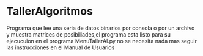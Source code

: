 # TallerAlgoritmos
Programa que lee una seria de datos binarios por consola o por un archivo y muestra matrices de posibiliades,el programa esta listo para su ejecucuion en el programa MenuTallerAl.py no se necesita nada mas seguir las instrucciones en el Manual de Usuarios
